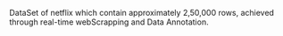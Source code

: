 DataSet of netflix which contain approximately 2,50,000 rows, achieved through real-time webScrapping and Data Annotation.

